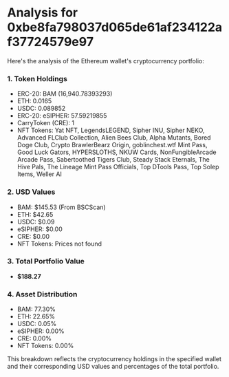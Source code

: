 # Analysis for 0xbe8fa798037d065de61af234122af37724579e97

Here's the analysis of the Ethereum wallet's cryptocurrency portfolio:

### 1. Token Holdings
   - ERC-20: BAM (16,940.78393293)
   - ETH: 0.0165
   - USDC: 0.089852
   - ERC-20: eSIPHER: 57.59219855
   - CarryToken (CRE): 1
   - NFT Tokens: Yat NFT, LegendsLEGEND, Sipher INU, Sipher NEKO, Advanced FLClub Collection, Alien Bees Club, Alpha Mutants, Bored Doge Club, Crypto BrawlerBearz Origin, goblinchest.wtf Mint Pass, Good Luck Gators, HYPERSLOTHS, NKUW Cards, NonFungibleArcade Arcade Pass, Sabertoothed Tigers Club, Steady Stack Eternals, The Hive Pals, The Lineage Mint Pass Officials, Top DTools Pass, Top Solep Items, Weller AI

### 2. USD Values
   - BAM: $145.53 (From BSCScan)
   - ETH: $42.65
   - USDC: $0.09
   - eSIPHER: $0.00
   - CRE: $0.00
   - NFT Tokens: Prices not found

### 3. Total Portfolio Value
   - **$188.27**

### 4. Asset Distribution
   - BAM: 77.30%
   - ETH: 22.65%
   - USDC: 0.05%
   - eSIPHER: 0.00%
   - CRE: 0.00%
   - NFT Tokens: 0.00%

This breakdown reflects the cryptocurrency holdings in the specified wallet and their corresponding USD values and percentages of the total portfolio.